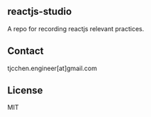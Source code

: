 ## reactjs-studio
A repo for recording reactjs relevant practices.

## Contact
tjcchen.engineer[at]gmail.com

## License
MIT
